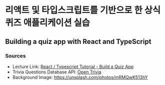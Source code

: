 # 리액트 및 타입스크립트를 기반으로 한 상식퀴즈 애플리케이션 실습
## Building a quiz app with React and TypeScript

### Sources
- Lecture Link:  [React / Typescript Tutorial - Build a Quiz App](https://www.youtube.com/watch?v=F2JCjVSZlG0)
- Trivia Questions Database API: [Open Trivia](https://opentdb.com/)
- Background Image: https://unsplash.com/photos/mRMQwK513hY
